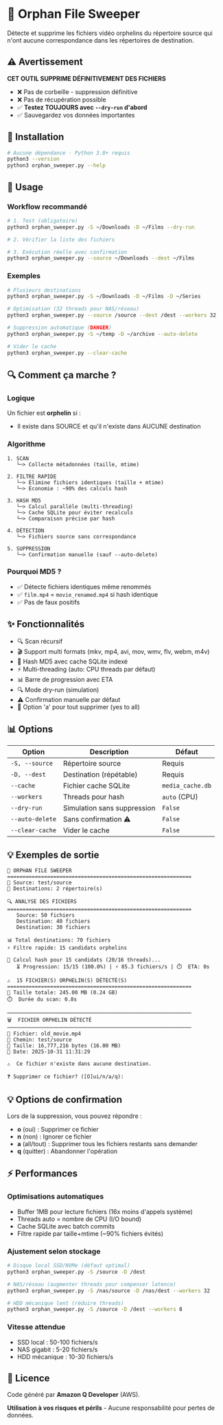 # 🧹 Orphan File Sweeper

 Détecte et supprime les fichiers vidéo orphelins du répertoire source qui n'ont aucune correspondance dans les répertoires de destination.

## ⚠️ Avertissement

**CET OUTIL SUPPRIME DÉFINITIVEMENT DES FICHIERS**

- ❌ Pas de corbeille - suppression définitive
- ❌ Pas de récupération possible
- ✅ **Testez TOUJOURS avec `--dry-run` d'abord**
- ✅ Sauvegardez vos données importantes

## 🚀 Installation

```bash
# Aucune dépendance - Python 3.8+ requis
python3 --version
python3 orphan_sweeper.py --help
```

## 📖 Usage

### Workflow recommandé

```bash
# 1. Test (obligatoire)
python3 orphan_sweeper.py -S ~/Downloads -D ~/Films --dry-run

# 2. Vérifier la liste des fichiers

# 3. Exécution réelle avec confirmation
python3 orphan_sweeper.py --source ~/Downloads --dest ~/Films
```

### Exemples

```bash
# Plusieurs destinations
python3 orphan_sweeper.py -S ~/Downloads -D ~/Films -D ~/Series

# Optimisation (32 threads pour NAS/réseau)
python3 orphan_sweeper.py --source /source --dest /dest --workers 32

# Suppression automatique (DANGER)
python3 orphan_sweeper.py -S ~/temp -D ~/archive --auto-delete

# Vider le cache
python3 orphan_sweeper.py --clear-cache
```

## 🔍 Comment ça marche ?

### Logique

Un fichier est **orphelin** si :
- Il existe dans SOURCE et qu'il n'existe dans AUCUNE destination

### Algorithme

```
1. SCAN
   └─> Collecte métadonnées (taille, mtime)

2. FILTRE RAPIDE
   └─> Élimine fichiers identiques (taille + mtime)
   └─> Économie : ~90% des calculs hash

3. HASH MD5
   └─> Calcul parallèle (multi-threading)
   └─> Cache SQLite pour éviter recalculs
   └─> Comparaison précise par hash

4. DÉTECTION
   └─> Fichiers source sans correspondance

5. SUPPRESSION
   └─> Confirmation manuelle (sauf --auto-delete)
```

### Pourquoi MD5 ?

- ✅ Détecte fichiers identiques même renommés
- ✅ `film.mp4` = `movie_renamed.mp4` si hash identique
- ✅ Pas de faux positifs

## ✨ Fonctionnalités

- 🔍 Scan récursif
- 🎬 Support multi formats (mkv, mp4, avi, mov, wmv, flv, webm, m4v)
- 🔐 Hash MD5 avec cache SQLite indexé
- ⚡ Multi-threading (auto: CPU threads par défaut)
- 📊 Barre de progression avec ETA
- 🔍 Mode dry-run (simulation)
- ⚠️ Confirmation manuelle par défaut
- 🚀 Option 'a' pour tout supprimer (yes to all)

## 📊 Options

| Option | Description | Défaut |
|--------|-------------|--------|
| `-S, --source` | Répertoire source | Requis |
| `-D, --dest` | Destination (répétable) | Requis |
| `--cache` | Fichier cache SQLite | `media_cache.db` |
| `--workers` | Threads pour hash | `auto` (CPU) |
| `--dry-run` | Simulation sans suppression | `False` |
| `--auto-delete` | Sans confirmation ⚠️ | `False` |
| `--clear-cache` | Vider le cache | `False` |

## 💡 Exemples de sortie

```
🧹 ORPHAN FILE SWEEPER
============================================================
📂 Source: test/source
🎯 Destinations: 2 répertoire(s)

🔍 ANALYSE DES FICHIERS
============================================================
   Source: 50 fichiers
   Destination: 40 fichiers
   Destination: 30 fichiers

📊 Total destinations: 70 fichiers
⚡ Filtre rapide: 15 candidats orphelins

🔐 Calcul hash pour 15 candidats (20/16 threads)...
   ⏳ Progression: 15/15 (100.0%) | ⚡ 85.3 fichiers/s | ⏱️  ETA: 0s

⚠️  15 FICHIER(S) ORPHELIN(S) DÉTECTÉ(S)
============================================================
💾 Taille totale: 245.00 MB (0.24 GB)
⏱️  Durée du scan: 0.8s

────────────────────────────────────────────────────────────
🗑️  FICHIER ORPHELIN DÉTECTÉ
────────────────────────────────────────────────────────────
📄 Fichier: old_movie.mp4
📂 Chemin: test/source
💾 Taille: 16,777,216 bytes (16.00 MB)
📅 Date: 2025-10-31 11:31:29

⚠️  Ce fichier n'existe dans aucune destination.

❓ Supprimer ce fichier? ([O]ui/n/a/q): 
```

## 💡 Options de confirmation

Lors de la suppression, vous pouvez répondre :
- **o** (oui) : Supprimer ce fichier
- **n** (non) : Ignorer ce fichier
- **a** (all/tout) : Supprimer tous les fichiers restants sans demander
- **q** (quitter) : Abandonner l'opération

## ⚡ Performances

### Optimisations automatiques

- Buffer 1MB pour lecture fichiers (16x moins d'appels système)
- Threads auto = nombre de CPU (I/O bound)
- Cache SQLite avec batch commits
- Filtre rapide par taille+mtime (~90% fichiers évités)

### Ajustement selon stockage

```bash
# Disque local SSD/NVMe (défaut optimal)
python3 orphan_sweeper.py -S /source -D /dest

# NAS/réseau (augmenter threads pour compenser latence)
python3 orphan_sweeper.py -S /nas/source -D /nas/dest --workers 32

# HDD mécanique lent (réduire threads)
python3 orphan_sweeper.py -S /source -D /dest --workers 8
```

### Vitesse attendue

- SSD local : 50-100 fichiers/s
- NAS gigabit : 5-20 fichiers/s
- HDD mécanique : 10-30 fichiers/s

## 📄 Licence

Code généré par **Amazon Q Developer** (AWS).

**Utilisation à vos risques et périls** - Aucune responsabilité pour pertes de données.
